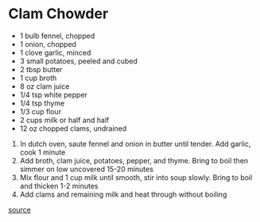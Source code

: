 # Clam Chowder

* 1 bulb fennel, chopped
* 1 onion, chopped
* 1 clove garlic, minced
* 3 small potatoes, peeled and cubed
* 2 tbsp butter
* 1 cup broth
* 8 oz clam juice
* 1/4 tsp white pepper
* 1/4 tsp thyme
* 1/3 cup flour
* 2 cups milk or half and half
* 12 oz chopped clams, undrained

1. In dutch oven, saute fennel and onion in butter until tender. Add garlic, cook 1 minute
1. Add broth, clam juice, potatoes, pepper, and thyme. Bring to boil then simmer on low uncovered 15-20 minutes
1. Mix flour and 1 cup milk until smooth, stir into soup slowly. Bring to boil and thicken 1-2 minutes
1. Add clams and remaining milk and heat through without boiling


[source](https://www.tasteofhome.com/recipes/contest-winning-new-england-clam-chowder/)
